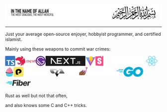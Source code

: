 ![header](./assets/header-traced-slim.svg)

---

Just your average open-source enjoyer, hobbyist programmer, and certified islamist.

Mainly using these weapons to commit war crimes:

<img src="./assets/ts-logo-128.svg" height="32px" alt="Typescript"><img src="./assets/nest.svg" height="32px" alt="Nestjs"><img src="./assets/Gatsby_Monogram.svg" height="32px" alt="Gatsbyjs"><img src="./assets/nextjs-logotype-dark-background.svg" height="32px" alt="Nextjs"><img src="./assets/vite.svg" height="32px" alt="Vite"><img src="./assets/storybook.svg" height="32px" alt="storybook">
<img src="./assets/React-icon.svg" height="32px" alt="React"><img src="./assets/vanilla-extract.svg" height="32px" alt="vanilla-extract"><img src="./assets/panda.svg" height="32px" alt="panda"><img src="./assets/cva.svg" height="32px" alt="CVA"><img src="./assets/stitches.svg" height="32px" alt="stitches"><img src="./assets/sc.png" height="32px" alt="styled-components">
<img src="./assets/Go-Logo_Blue.svg" height="32px" alt="Go"><img src="./assets/fiber.svg" height="32px" alt="Fiber">

Rust as well but not that often,

and also knows some C and C++ tricks.